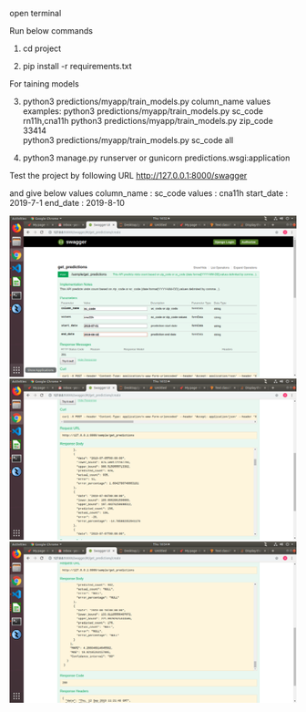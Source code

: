 open terminal 

Run below commands

1. cd project

2. pip install -r requirements.txt

For taining models 

3. python3 predictions/myapp/train_models.py column_name values
   examples: 
   python3 predictions/myapp/train_models.py sc_code rn11h,cna11h
   python3 predictions/myapp/train_models.py zip_code 33414  
   python3 predictions/myapp/train_models.py sc_code all

4. python3 manage.py runserver
            or
   gunicorn predictions.wsgi:application

Test the project by following URL
http://127.0.0.1:8000/swagger

and give below values
column_name : sc_code
values : cna11h
start_date : 2019-7-1
end_date : 2019-8-10   

![alt text](https://github.com/vyaswanth965/fbprophet-django-swagger-gunicorn/blob/master/Screenshot%20from%202019-09-12%2016-52-52.png)
![alt text](https://github.com/vyaswanth965/fbprophet-django-swagger-gunicorn/blob/master/Screenshot%20from%202019-09-12%2016-53-36.png)
![alt text](https://github.com/vyaswanth965/fbprophet-django-swagger-gunicorn/blob/master/Screenshot%20from%202019-09-12%2016-54-29.png)

